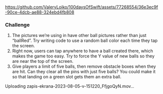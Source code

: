 
https://github.com/ValeryLoiko/100daysOfSwift/assets/77268554/36e3ec9f-90ce-4dcb-ae88-324ebd4fb808
### Challenge
1. The pictures we’re using in have other ball pictures rather than just “ballRed”. Try writing code to use a random ball color each time they tap the screen.
2. Right now, users can tap anywhere to have a ball created there, which makes the game too easy. Try to force the Y value of new balls so they are near the top of the screen.
3. Give players a limit of five balls, then remove obstacle boxes when they are hit. Can they clear all the pins with just five balls? You could make it so that landing on a green slot gets them an extra ball.

Uploading zapis-ekrana-2023-08-05-v-151220_FfjgoQyN.mov…
